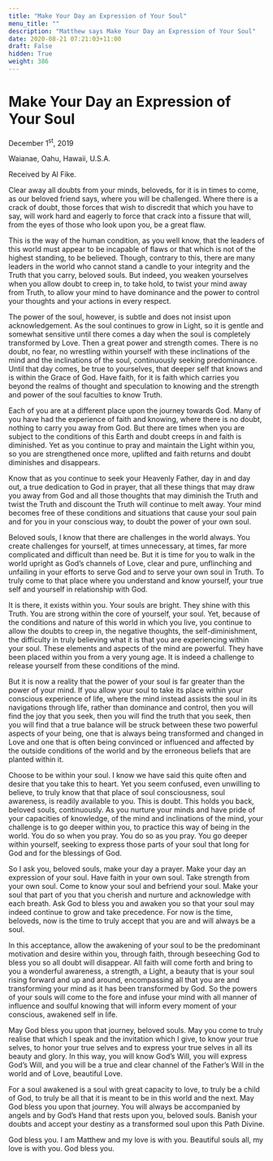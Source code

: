 ```yaml
---
title: "Make Your Day an Expression of Your Soul"
menu_title: ""
description: "Matthew says Make Your Day an Expression of Your Soul"
date: 2020-08-21 07:21:03+11:00
draft: False
hidden: True
weight: 386
---
```

# Make Your Day an Expression of Your Soul

December 1<sup>st</sup>, 2019

Waianae, Oahu, Hawaii, U.S.A.

Received by Al Fike.



Clear away all doubts from your minds, beloveds, for it is in times to come, as our beloved friend says, where you will be challenged. Where there is a crack of doubt, those forces that wish to discredit that which you have to say, will work hard and eagerly to force that crack into a fissure that will, from the eyes of those who look upon you, be a great flaw. 

This is the way of the human condition, as you well know, that the leaders of this world must appear to be incapable of flaws or that which is not of the highest standing, to be believed. Though, contrary to this, there are many leaders in the world who cannot stand a candle to your integrity and the Truth that you carry, beloved souls. But indeed, you weaken yourselves when you allow doubt to creep in, to take hold, to twist your mind away from Truth, to allow your mind to have dominance and the power to control your thoughts and your actions in every respect. 

The power of the soul, however, is subtle and does not insist upon acknowledgement. As the soul continues to grow in Light, so it is gentle and somewhat sensitive until there comes a day when the soul is completely transformed by Love. Then a great power and strength comes. There is no doubt, no fear, no wrestling within yourself with these inclinations of the mind and the inclinations of the soul, continuously seeking predominance. Until that day comes, be true to yourselves, that deeper self that knows and is within the Grace of God. Have faith, for it is faith which carries you beyond the realms of thought and speculation to knowing and the strength and power of the soul faculties to know Truth.

Each of you are at a different place upon the journey towards God. Many of you have had the experience of faith and knowing, where there is no doubt, nothing to carry you away from God. But there are times when you are subject to the conditions of this Earth and doubt creeps in and faith is diminished. Yet as you continue to pray and maintain the Light within you, so you are strengthened once more, uplifted and faith returns and doubt diminishes and disappears. 

Know that as you continue to seek your Heavenly Father, day in and day out, a true dedication to God in prayer, that all these things that may draw you away from God and all those thoughts that may diminish the Truth and twist the Truth and discount the Truth will continue to melt away. Your mind becomes free of these conditions and situations that cause your soul pain and for you in your conscious way, to doubt the power of your own soul. 

Beloved souls, I know that there are challenges in the world always. You create challenges for yourself, at times unnecessary, at times, far more complicated and difficult than need be. But it is time for you to walk in the world upright as God’s channels of Love, clear and pure, unflinching and unfailing in your efforts to serve God and to serve your own soul in Truth. To truly come to that place where you understand and know yourself, your true self and yourself in relationship with God. 

It is there, it exists within you. Your souls are bright. They shine with this Truth. You are strong within the core of yourself, your soul. Yet, because of the conditions and nature of this world in which you live, you continue to allow the doubts to creep in, the negative thoughts, the self-diminishment, the difficulty in truly believing what it is that you are experiencing within your soul. These elements and aspects of the mind are powerful. They have been placed within you from a very young age. It is indeed a challenge to release yourself from these conditions of the mind. 

But it is now a reality that the power of your soul is far greater than the power of your mind. If you allow your soul to take its place within your conscious experience of life, where the mind instead assists the soul in its navigations through life, rather than dominance and control, then you will find the joy that you seek, then you will find the truth that you seek, then you will find that a true balance will be struck between these two powerful aspects of your being, one that is always being transformed and changed in Love and one that is often being convinced or influenced and affected by the outside conditions of the world and by the erroneous beliefs that are planted within it. 

Choose to be within your soul. I know we have said this quite often and desire that you take this to heart. Yet you seem confused, even unwilling to believe, to truly know that that place of soul consciousness, soul awareness, is readily available to you. This is doubt. This holds you back, beloved souls, continuously. As you nurture your minds and have pride of your capacities of knowledge, of the mind and inclinations of the mind, your challenge is to go deeper within you, to practice this way of being in the world. You do so when you pray. You do so as you pray. You go deeper within yourself, seeking to express those parts of your soul that long for God and for the blessings of God. 

So I ask you, beloved souls, make your day a prayer. Make your day an expression of your soul. Have faith in your own soul. Take strength from your own soul. Come to know your soul and befriend your soul. Make your soul that part of you that you cherish and nurture and acknowledge with each breath. Ask God to bless you and awaken you so that your soul may indeed continue to grow and take precedence. For now is the time, beloveds, now is the time to truly accept that you are and will always be a soul. 

In this acceptance, allow the awakening of your soul to be the predominant motivation and desire within you, through faith, through beseeching God to bless you so all doubt will disappear. All faith will come forth and bring to you a wonderful awareness, a strength, a Light, a beauty that is your soul rising forward and up and around, encompassing all that you are and transforming your mind as it has been transformed by God. So the powers of your souls will come to the fore and infuse your mind with all manner of influence and soulful knowing that will inform every moment of your conscious, awakened self in life.

May God bless you upon that journey, beloved souls. May you come to truly realise that which I speak and the invitation which I give, to know your true selves, to honor your true selves and to express your true selves in all its beauty and glory. In this way, you will know God’s Will, you will express God’s Will, and you will be a true and clear channel of the Father’s Will in the world and of Love, beautiful Love. 

For a soul awakened is a soul with great capacity to love, to truly be a child of God, to truly be all that it is meant to be in this world and the next. May God bless you upon that journey. You will always be accompanied by angels and by God’s Hand that rests upon you, beloved souls. Banish your doubts and accept your destiny as a transformed soul upon this Path Divine. 

God bless you. I am Matthew and my love is with you. Beautiful souls all, my love is with you. God bless you.